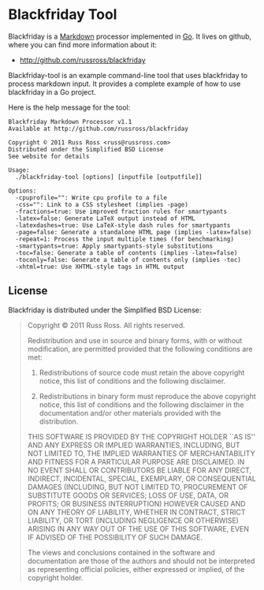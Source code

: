 Blackfriday Tool
=================

Blackfriday is a [Markdown][1] processor implemented in [Go][2]. It
lives on github, where you can find more information about it:

* <http://github.com/russross/blackfriday>

Blackfriday-tool is an example command-line tool that uses
blackfriday to process markdown input. It provides a complete
example of how to use blackfriday in a Go project.

Here is the help message for the tool:

    Blackfriday Markdown Processor v1.1
    Available at http://github.com/russross/blackfriday

    Copyright © 2011 Russ Ross <russ@russross.com>
    Distributed under the Simplified BSD License
    See website for details

    Usage:
      ./blackfriday-tool [options] [inputfile [outputfile]]

    Options:
      -cpuprofile="": Write cpu profile to a file
      -css="": Link to a CSS stylesheet (implies -page)
      -fractions=true: Use improved fraction rules for smartypants
      -latex=false: Generate LaTeX output instead of HTML
      -latexdashes=true: Use LaTeX-style dash rules for smartypants
      -page=false: Generate a standalone HTML page (implies -latex=false)
      -repeat=1: Process the input multiple times (for benchmarking)
      -smartypants=true: Apply smartypants-style substitutions
      -toc=false: Generate a table of contents (implies -latex=false)
      -toconly=false: Generate a table of contents only (implies -toc)
      -xhtml=true: Use XHTML-style tags in HTML output


License
-------

Blackfriday is distributed under the Simplified BSD License:

> Copyright © 2011 Russ Ross. All rights reserved.
> 
> Redistribution and use in source and binary forms, with or without modification, are
> permitted provided that the following conditions are met:
> 
>    1. Redistributions of source code must retain the above copyright notice, this list of
>       conditions and the following disclaimer.
> 
>    2. Redistributions in binary form must reproduce the above copyright notice, this list
>       of conditions and the following disclaimer in the documentation and/or other materials
>       provided with the distribution.
> 
> THIS SOFTWARE IS PROVIDED BY THE COPYRIGHT HOLDER ``AS IS'' AND ANY EXPRESS OR IMPLIED
> WARRANTIES, INCLUDING, BUT NOT LIMITED TO, THE IMPLIED WARRANTIES OF MERCHANTABILITY AND
> FITNESS FOR A PARTICULAR PURPOSE ARE DISCLAIMED. IN NO EVENT SHALL <COPYRIGHT HOLDER> OR
> CONTRIBUTORS BE LIABLE FOR ANY DIRECT, INDIRECT, INCIDENTAL, SPECIAL, EXEMPLARY, OR
> CONSEQUENTIAL DAMAGES (INCLUDING, BUT NOT LIMITED TO, PROCUREMENT OF SUBSTITUTE GOODS OR
> SERVICES; LOSS OF USE, DATA, OR PROFITS; OR BUSINESS INTERRUPTION) HOWEVER CAUSED AND ON
> ANY THEORY OF LIABILITY, WHETHER IN CONTRACT, STRICT LIABILITY, OR TORT (INCLUDING
> NEGLIGENCE OR OTHERWISE) ARISING IN ANY WAY OUT OF THE USE OF THIS SOFTWARE, EVEN IF
> ADVISED OF THE POSSIBILITY OF SUCH DAMAGE.
> 
> The views and conclusions contained in the software and documentation are those of the
> authors and should not be interpreted as representing official policies, either expressed
> or implied, of the copyright holder.


   [1]: http://daringfireball.net/projects/markdown/ "Markdown"
   [2]: http://golang.org/ "Go Language"
   [3]: http://github.com/tanoku/upskirt "Upskirt"
